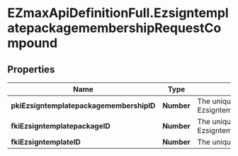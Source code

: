 # EZmaxApiDefinitionFull.EzsigntemplatepackagemembershipRequestCompound

## Properties

Name | Type | Description | Notes
------------ | ------------- | ------------- | -------------
**pkiEzsigntemplatepackagemembershipID** | **Number** | The unique ID of the Ezsigntemplatepackagemembership | [optional] 
**fkiEzsigntemplatepackageID** | **Number** | The unique ID of the Ezsigntemplatepackage | 
**fkiEzsigntemplateID** | **Number** | The unique ID of the Ezsigntemplate | 


